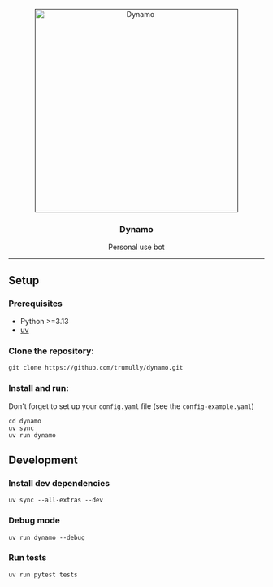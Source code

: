<p align="center">
<a href="" rel="noopener"><img src="assets/images/dynamo.png" alt="Dynamo" height="400"></a>
</p>
<h3 align="center">Dynamo</h3>

<div align="center"></div>

<p align="center">Personal use bot
    <br>
</p>

---

## Setup <a name="setup"></a>

### Prerequisites

- Python >=3.13
- [uv](https://docs.astral.sh/uv/getting-started/installation/)

### Clone the repository:

```shell
git clone https://github.com/trumully/dynamo.git
```

### Install and run:

Don't forget to set up your `config.yaml` file (see the `config-example.yaml`)

```shell
cd dynamo
uv sync
uv run dynamo
```

## Development <a name="development"></a>

### Install dev dependencies

```shell
uv sync --all-extras --dev
```

### Debug mode

```shell
uv run dynamo --debug
```

### Run tests

```shell
uv run pytest tests
```
